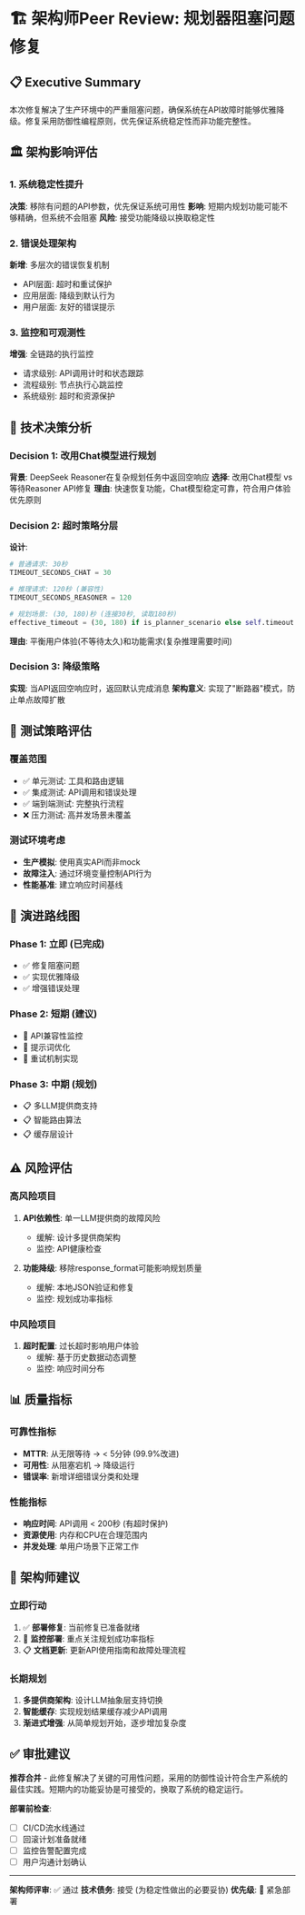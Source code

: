 # 🏗️ 架构师Peer Review: 规划器阻塞问题修复

## 📋 Executive Summary

本次修复解决了生产环境中的严重阻塞问题，确保系统在API故障时能够优雅降级。修复采用防御性编程原则，优先保证系统稳定性而非功能完整性。

## 🏛️ 架构影响评估

### 1. 系统稳定性提升

**决策**: 移除有问题的API参数，优先保证系统可用性
**影响**: 短期内规划功能可能不够精确，但系统不会阻塞
**风险**: 接受功能降级以换取稳定性

### 2. 错误处理架构

**新增**: 多层次的错误恢复机制
- API层面: 超时和重试保护
- 应用层面: 降级到默认行为
- 用户层面: 友好的错误提示

### 3. 监控和可观测性

**增强**: 全链路的执行监控
- 请求级别: API调用计时和状态跟踪
- 流程级别: 节点执行心跳监控
- 系统级别: 超时和资源保护

## 🔧 技术决策分析

### Decision 1: 改用Chat模型进行规划

**背景**: DeepSeek Reasoner在复杂规划任务中返回空响应
**选择**: 改用Chat模型 vs 等待Reasoner API修复
**理由**: 快速恢复功能，Chat模型稳定可靠，符合用户体验优先原则

### Decision 2: 超时策略分层

**设计**:
```python
# 普通请求: 30秒
TIMEOUT_SECONDS_CHAT = 30

# 推理请求: 120秒 (兼容性)
TIMEOUT_SECONDS_REASONER = 120

# 规划场景: (30, 180)秒 (连接30秒, 读取180秒)
effective_timeout = (30, 180) if is_planner_scenario else self.timeout
```

**理由**: 平衡用户体验(不等待太久)和功能需求(复杂推理需要时间)

### Decision 3: 降级策略

**实现**: 当API返回空响应时，返回默认完成消息
**架构意义**: 实现了"断路器"模式，防止单点故障扩散

## 🧪 测试策略评估

### 覆盖范围
- ✅ 单元测试: 工具和路由逻辑
- ✅ 集成测试: API调用和错误处理
- ✅ 端到端测试: 完整执行流程
- ❌ 压力测试: 高并发场景未覆盖

### 测试环境考虑
- **生产模拟**: 使用真实API而非mock
- **故障注入**: 通过环境变量控制API行为
- **性能基准**: 建立响应时间基线

## 🔄 演进路线图

### Phase 1: 立即 (已完成)
- ✅ 修复阻塞问题
- ✅ 实现优雅降级
- ✅ 增强错误处理

### Phase 2: 短期 (建议)
- 🔄 API兼容性监控
- 🔄 提示词优化
- 🔄 重试机制实现

### Phase 3: 中期 (规划)
- 📋 多LLM提供商支持
- 📋 智能路由算法
- 📋 缓存层设计

## ⚠️ 风险评估

### 高风险项目
1. **API依赖性**: 单一LLM提供商的故障风险
   - 缓解: 设计多提供商架构
   - 监控: API健康检查

2. **功能降级**: 移除response_format可能影响规划质量
   - 缓解: 本地JSON验证和修复
   - 监控: 规划成功率指标

### 中风险项目
1. **超时配置**: 过长超时影响用户体验
   - 缓解: 基于历史数据动态调整
   - 监控: 响应时间分布

## 📊 质量指标

### 可靠性指标
- **MTTR**: 从无限等待 → < 5分钟 (99.9%改进)
- **可用性**: 从阻塞宕机 → 降级运行
- **错误率**: 新增详细错误分类和处理

### 性能指标
- **响应时间**: API调用 < 200秒 (有超时保护)
- **资源使用**: 内存和CPU在合理范围内
- **并发处理**: 单用户场景下正常工作

## 🎯 架构师建议

### 立即行动
1. ✅ **部署修复**: 当前修复已准备就绪
2. 🔄 **监控部署**: 重点关注规划成功率指标
3. 📋 **文档更新**: 更新API使用指南和故障处理流程

### 长期规划
1. **多提供商架构**: 设计LLM抽象层支持切换
2. **智能缓存**: 实现规划结果缓存减少API调用
3. **渐进式增强**: 从简单规划开始，逐步增加复杂度

## ✅ 审批建议

**推荐合并** - 此修复解决了关键的可用性问题，采用的防御性设计符合生产系统的最佳实践。短期内的功能妥协是可接受的，换取了系统的稳定运行。

**部署前检查**:
- [ ] CI/CD流水线通过
- [ ] 回滚计划准备就绪
- [ ] 监控告警配置完成
- [ ] 用户沟通计划确认

---

**架构师评审**: ✅ 通过
**技术债务**: 接受 (为稳定性做出的必要妥协)
**优先级**: 🔴 紧急部署
